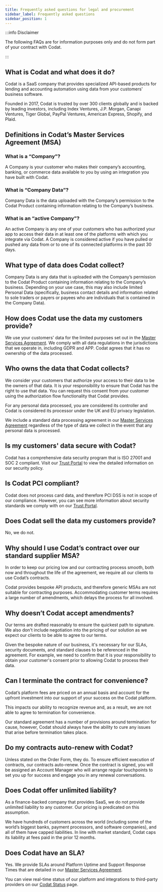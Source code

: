 ```yaml
---
title: Frequently asked questions for legal and procurement
sidebar_label: Frequently asked questions
sidebar_position: 1
---
```


:::info Disclaimer

The following FAQs are for information purposes only and do not form part of your contract with Codat.

:::

## What is Codat and what does it do? 

Codat is a SaaS company that provides specialized API-based products for lending and accounting automation using data from your customers' business software.  

Founded in 2017, Codat is trusted by over 300 clients globally and is backed by leading investors, including Index Ventures, J.P. Morgan, Canapi Ventures, Tiger Global, PayPal Ventures, American Express, Shopify, and Plaid.

## Definitions in Codat’s Master Services Agreement (MSA)

### What is a “Company”? 

A Company is your customer who makes their company’s accounting, banking, or commerce data available to you by using an integration you have built with Codat. 

### What is “Company Data”? 

Company Data is the data uploaded with the Company’s permission to the Codat Product containing information relating to the Company’s business.

### What is an “active Company”? 

An active Company is any one of your customers who has authorized your app to access their data in at least one of the platforms with which you integrate via Codat. A Company is considered active if you have pulled or pushed any data from or to one of its connected platforms in the past 30 days.

## What type of data does Codat collect? 

Company Data is any data that is uploaded with the Company’s permission to the Codat Product containing information relating to the Company’s business. Depending on your use case, this may also include limited Personal Data (specifically, business contact details and information related to sole traders or payers or payees who are individuals that is contained in the Company Data). 

## How does Codat use the data my customers provide?

We use your customers' data for the limited purposes set out in the [Master Services Agreement](/master_services_agreement/). We comply with all data regulations in the jurisdictions that we operate in, including GDPR and APP. Codat agrees that it has no ownership of the data processed.

## Who owns the data that Codat collects? 

We consider your customers that authorize your access to their data to be the owners of that data. It is your responsibility to ensure that Codat has the right to use that data. You can request this consent from your customer using the authorization flow functionality that Codat provides. 

For any personal data processed, you are considered its controller and Codat is considered its processor under the UK and EU privacy legislation. 

We include a standard data processing agreement in our [Master Services Agreement](/master_services_agreement/) regardless of the type of data we collect in the event that any personal data is processed.

## Is my customers' data secure with Codat?

Codat has a comprehensive data security program that is ISO 27001 and SOC 2 compliant. Visit our [Trust Portal](https://trust.codat.io) to view the detailed information on our security policy.

## Is Codat PCI compliant?

Codat does not process card data, and therefore PCI DSS is not in scope of our compliance. However, you can see more information about security standards we comply with on our [Trust Portal](https://trust.codat.io). 

## Does Codat sell the data my customers provide?

No, we do not. 

## Why should I use Codat’s contract over our standard supplier MSA? 

In order to keep our pricing low and our contracting process smooth, both now and throughout the life of the agreement, we require all our clients to use Codat’s contracts.

Codat provides bespoke API products, and therefore generic MSAs are not suitable for contracting purposes. Accommodating customer terms requires a large number of amendments, which delays the process for all involved. 

## Why doesn’t Codat accept amendments?

Our terms are drafted reasonably to ensure the quickest path to signature. We also don't include negotiation into the pricing of our solution as we expect our clients to be able to agree to our terms.

Given the bespoke nature of our business, it's necessary for our SLAs, security documents, and standard clauses to be referenced in the agreement. For example, we need to confirm that it is your responsibility to obtain your customer's consent prior to allowing Codat to process their data.

## Can I terminate the contract for convenience? 

Codat’s platform fees are priced on an annual basis and account for the upfront investment into our support of your success on the Codat platform. 

This impacts our ability to recognize revenue and, as a result, we are not able to agree to termination for convenience. 

Our standard agreement has a number of provisions around termination for cause, however, Codat should always have the ability to cure any issues that arise before termination takes place.

## Do my contracts auto-renew with Codat? 

Unless stated on the Order Form, they do. To ensure efficient execution of contracts, our contracts auto-renew. Once the contract is signed, you will be assigned an Account Manager who will arrange regular touchpoints to set you up for success and engage you in any renewal conversations.

## Does Codat offer unlimited liability?

As a finance-backed company that provides SaaS, we do not provide unlimited liability to any customer. Our pricing is predicated on this assumption. 

We have hundreds of customers across the world (including some of the world’s biggest banks, payment processors, and software companies), and all of them have capped liabilities. In line with market standard, Codat caps its liability at fees paid in the prior 12 months.

## Does Codat have an SLA?

Yes. We provide SLAs around Platform Uptime and Support Response Times that are detailed in our [Master Services Agreement](/master_services_agreement/). 

You can view real-time status of our platform and integrations to third-party providers on our [Codat Status](https://status.codat.io/) page.